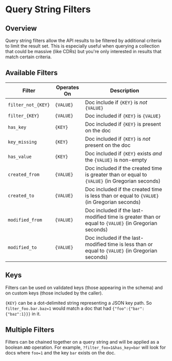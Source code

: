 # Query String Filters

## Overview

Query string filters allow the API results to be filtered by additional criteria to limit the result set. This is especially useful when querying a collection that could be massive (like CDRs) but you're only interested in results that match certain criteria.

## Available Filters

Filter | Operates On | Description
------ | ----------- | -----------
`filter_not_{KEY}` | `{VALUE}` | Doc include if `{KEY}` is *not* `{VALUE}`
`filter_{KEY}` | `{VALUE}` | Doc included if `{KEY}` is `{VALUE}`
`has_key` | `{KEY}` | Doc included if `{KEY}` is present on the doc
`key_missing` | `{KEY}` | Doc included if `{KEY}` is *not* present on the doc
`has_value` | `{KEY}` | Doc included if `{KEY}` exists *and* the `{VALUE}` is non-empty
`created_from` | `{VALUE}` | Doc included if the created time is greater than or equal to `{VALUE}` (in Gregorian seconds)
`created_to` | `{VALUE}` | Doc included if the created time is less than or equal to `{VALUE}` (in Gregorian seconds)
`modified_from` | `{VALUE}` | Doc included if the last-modified time is greater than or equal to `{VALUE}` (in Gregorian seconds)
`modified_to` | `{VALUE}` | Doc included if the last-modified time is less than or equal to `{VALUE}` (in Gregorian seconds)

## Keys

Filters can be used on validated keys (those appearing in the schema) and on custom keys (those included by the caller).

`{KEY}` can be a dot-delimited string representing a JSON key path. So `filter_foo.bar.baz=1` would match a doc that had `{"foo":{"bar":{"baz":1}}}` in it.

## Multiple Filters

Filters can be chained together on a query string and will be applied as a boolean `AND` operation. For example, `?filter_foo=1&has_key=bar` will look for docs where `foo=1` and the key `bar` exists on the doc.
